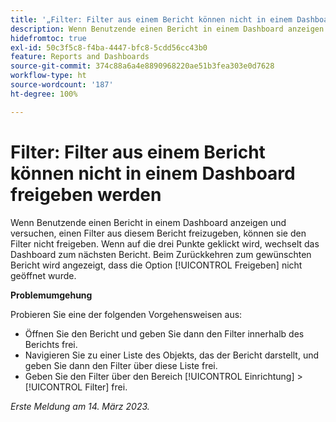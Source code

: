 ```yaml
---
title: '„Filter: Filter aus einem Bericht können nicht in einem Dashboard freigeben werden“'
description: Wenn Benutzende einen Bericht in einem Dashboard anzeigen und versuchen, einen Filter aus diesem Bericht freizugeben, können sie den Filter nicht freigeben. Wenn auf die drei Punkte geklickt wird, wechselt das Dashboard zum nächsten Bericht. Beim Zurückkehren zum gewünschten Bericht wird angezeigt, dass die Option „Freigeben“ nicht geöffnet wurde.
hidefromtoc: true
exl-id: 50c3f5c8-f4ba-4447-bfc8-5cdd56cc43b0
feature: Reports and Dashboards
source-git-commit: 374c88a6a4e8890968220ae51b3fea303e0d7628
workflow-type: ht
source-wordcount: '187'
ht-degree: 100%

---
```


# Filter: Filter aus einem Bericht können nicht in einem Dashboard freigeben werden

<!--Requested article: Valid issue, won't fix:-->

Wenn Benutzende einen Bericht in einem Dashboard anzeigen und versuchen, einen Filter aus diesem Bericht freizugeben, können sie den Filter nicht freigeben. Wenn auf die drei Punkte geklickt wird, wechselt das Dashboard zum nächsten Bericht. Beim Zurückkehren zum gewünschten Bericht wird angezeigt, dass die Option [!UICONTROL Freigeben] nicht geöffnet wurde.

**Problemumgehung**

Probieren Sie eine der folgenden Vorgehensweisen aus:

* Öffnen Sie den Bericht und geben Sie dann den Filter innerhalb des Berichts frei.
* Navigieren Sie zu einer Liste des Objekts, das der Bericht darstellt, und geben Sie dann den Filter über diese Liste frei.
* Geben Sie den Filter über den Bereich [!UICONTROL Einrichtung] > [!UICONTROL Filter] frei.

_Erste Meldung am 14. März 2023._
